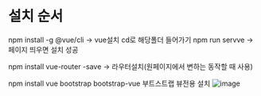 # 설치 순서


npm install -g @vue/cli -> vue설치
cd로 해당폴더 들어가기
npm run servve ->페이지 띄우면 설치 성공

 npm install vue-router -save -> 라우터설치(원페이지에서 변하는 동작할 때 사용)
 
 npm install vue bootstrap bootstrap-vue 부트스트랩 뷰전용 설치
 ![image](https://user-images.githubusercontent.com/85022962/132314468-3f1be58c-131b-427e-b928-6d9352f1717a.png)

